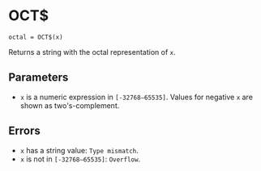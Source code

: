 # OCT$
`octal = OCT$(x)`

Returns a string with the octal representation of `x`.

## Parameters
* `x` is a numeric expression in `[-32768—65535]`. Values for negative `x` are shown as two's-complement.
## Errors
* `x` has a string value: `Type mismatch`.
* `x` is not in `[-32768—65535]`: `Overflow`.